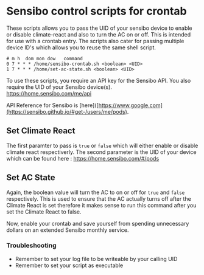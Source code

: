 # Sensibo control scripts for crontab

These scripts allows you to pass the UID of your sensibo device to enable or disable climate-react and also to turn the AC on or off. This is intended for use with a crontab entry.
The scripts also cater for passing multiple device ID's which allows you to reuse the same shell script.

```
# m h  dom mon dow   command
0 7 * * * /home/sensibo-crontab.sh <boolean> <UID>
1 7 * * * /home/set-ac-state.sh <boolean> <UID>
```

To use these scripts, you require an API key for the Sensibo API. You also require the UID of your Sensibo device(s).
https://home.sensibo.com/me/api

API Reference for Sensibo is [here]([https://www.google.com](https://sensibo.github.io/#get-/users/me/pods).

## Set Climate React
The first paramter to pass is `true` or `false` which will either enable or disable climate react respectiverly. 
The second parameter is the UID of your device which can be found here : https://home.sensibo.com/#/pods

## Set AC State
Again, the boolean value will turn the AC to on or off for `true` and `false` respectively. This is used to ensure that the AC actually turns off after the 
Climate React is set therefore it makes sense to run this command after you set the Climate React to false.

Now, enable your crontab and save yourself from spending unnecessary dollars on an extended Sensibo monthly service.

### Troubleshooting
* Remember to set your log file to be writeable by your calling UID
* Remember to set your script as executable

